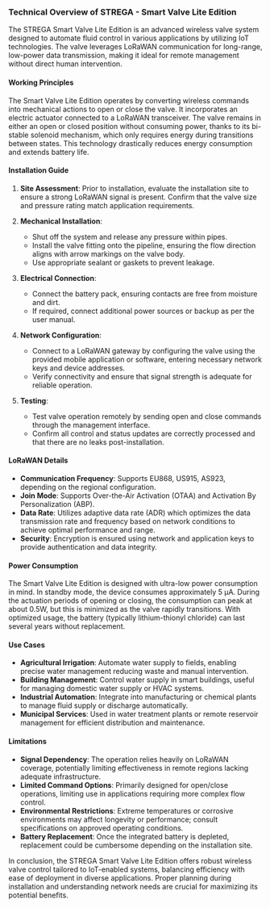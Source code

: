 ### Technical Overview of STREGA - Smart Valve Lite Edition

The STREGA Smart Valve Lite Edition is an advanced wireless valve system designed to automate fluid control in various applications by utilizing IoT technologies. The valve leverages LoRaWAN communication for long-range, low-power data transmission, making it ideal for remote management without direct human intervention.

#### Working Principles

The Smart Valve Lite Edition operates by converting wireless commands into mechanical actions to open or close the valve. It incorporates an electric actuator connected to a LoRaWAN transceiver. The valve remains in either an open or closed position without consuming power, thanks to its bi-stable solenoid mechanism, which only requires energy during transitions between states. This technology drastically reduces energy consumption and extends battery life.

#### Installation Guide

1. **Site Assessment**: Prior to installation, evaluate the installation site to ensure a strong LoRaWAN signal is present. Confirm that the valve size and pressure rating match application requirements.
   
2. **Mechanical Installation**:
   - Shut off the system and release any pressure within pipes.
   - Install the valve fitting onto the pipeline, ensuring the flow direction aligns with arrow markings on the valve body.
   - Use appropriate sealant or gaskets to prevent leakage.

3. **Electrical Connection**:
   - Connect the battery pack, ensuring contacts are free from moisture and dirt.
   - If required, connect additional power sources or backup as per the user manual.

4. **Network Configuration**:
   - Connect to a LoRaWAN gateway by configuring the valve using the provided mobile application or software, entering necessary network keys and device addresses.
   - Verify connectivity and ensure that signal strength is adequate for reliable operation.

5. **Testing**:
   - Test valve operation remotely by sending open and close commands through the management interface.
   - Confirm all control and status updates are correctly processed and that there are no leaks post-installation.

#### LoRaWAN Details

- **Communication Frequency**: Supports EU868, US915, AS923, depending on the regional configuration.
- **Join Mode**: Supports Over-the-Air Activation (OTAA) and Activation By Personalization (ABP).
- **Data Rate**: Utilizes adaptive data rate (ADR) which optimizes the data transmission rate and frequency based on network conditions to achieve optimal performance and range.
- **Security**: Encryption is ensured using network and application keys to provide authentication and data integrity.
  
#### Power Consumption

The Smart Valve Lite Edition is designed with ultra-low power consumption in mind. In standby mode, the device consumes approximately 5 µA. During the actuation periods of opening or closing, the consumption can peak at about 0.5W, but this is minimized as the valve rapidly transitions. With optimized usage, the battery (typically lithium-thionyl chloride) can last several years without replacement.

#### Use Cases

- **Agricultural Irrigation**: Automate water supply to fields, enabling precise water management reducing waste and manual intervention.
- **Building Management**: Control water supply in smart buildings, useful for managing domestic water supply or HVAC systems.
- **Industrial Automation**: Integrate into manufacturing or chemical plants to manage fluid supply or discharge automatically.
- **Municipal Services**: Used in water treatment plants or remote reservoir management for efficient distribution and maintenance.

#### Limitations

- **Signal Dependency**: The operation relies heavily on LoRaWAN coverage, potentially limiting effectiveness in remote regions lacking adequate infrastructure.
- **Limited Command Options**: Primarily designed for open/close operations, limiting use in applications requiring more complex flow control.
- **Environmental Restrictions**: Extreme temperatures or corrosive environments may affect longevity or performance; consult specifications on approved operating conditions.
- **Battery Replacement**: Once the integrated battery is depleted, replacement could be cumbersome depending on the installation site.

In conclusion, the STREGA Smart Valve Lite Edition offers robust wireless valve control tailored to IoT-enabled systems, balancing efficiency with ease of deployment in diverse applications. Proper planning during installation and understanding network needs are crucial for maximizing its potential benefits.